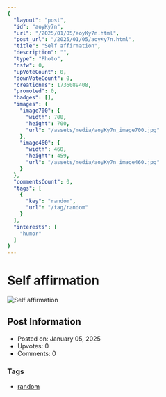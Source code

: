 ```yaml
---
{
  "layout": "post",
  "id": "aoyKy7n",
  "url": "/2025/01/05/aoyKy7n.html",
  "post_url": "/2025/01/05/aoyKy7n.html",
  "title": "Self affirmation",
  "description": "",
  "type": "Photo",
  "nsfw": 0,
  "upVoteCount": 0,
  "downVoteCount": 0,
  "creationTs": 1736089408,
  "promoted": 0,
  "badges": [],
  "images": {
    "image700": {
      "width": 700,
      "height": 700,
      "url": "/assets/media/aoyKy7n_image700.jpg"
    },
    "image460": {
      "width": 460,
      "height": 459,
      "url": "/assets/media/aoyKy7n_image460.jpg"
    }
  },
  "commentsCount": 0,
  "tags": [
    {
      "key": "random",
      "url": "/tag/random"
    }
  ],
  "interests": [
    "humor"
  ]
}
---
```


# Self affirmation

![Self affirmation](/assets/media/aoyKy7n_image700.jpg)

## Post Information

- Posted on: January 05, 2025
- Upvotes: 0
- Comments: 0

### Tags

- [random](/tag/random)
